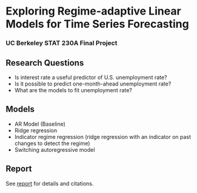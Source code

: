 # Exploring Regime-adaptive Linear Models for Time Series Forecasting
### UC Berkeley STAT 230A Final Project

## Research Questions
- Is interest rate a useful predictor of U.S. unemployment rate?
- Is it possible to predict one-month-ahead unemployment rate?
- What are the models to fit unemployment rate?

## Models
- AR Model (Baseline)
- Ridge regression
- Indicator regime regression (ridge regression with an indicator on past changes to detect the regime)
- Switching autoregressive model 

## Report
See [report](https://github.com/jianzhi-1/US-Unemployment-Switching-Model/blob/main/230Areport.pdf) for details and citations.
